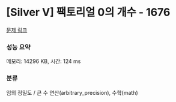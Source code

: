 # [Silver V] 팩토리얼 0의 개수 - 1676 

[문제 링크](https://www.acmicpc.net/problem/1676) 

### 성능 요약

메모리: 14296 KB, 시간: 124 ms

### 분류

임의 정밀도 / 큰 수 연산(arbitrary_precision), 수학(math)


